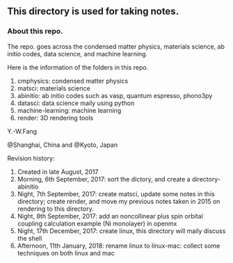 ## This directory is used for taking notes.

### About this repo.

The repo. goes across the condensed matter physics, materials science, ab initio codes, data science, and machine learning.

Here is the information of the folders in this repo. 

1. cmphysics: condensed matter physics
2. matsci: materials science
3. abinitio: ab initio codes such as vasp, quantum espresso, phono3py
4. datasci: data science maily using python
5. machine-learning: machine learning
6. render: 3D rendering tools


Y.-W.Fang 

@Shanghai, China and @Kyoto, Japan


Revision history:
1. Created in late August, 2017
2. Morning, 6th September, 2017: sort the dictory, and create a directory-abinitio
3. Night, 7th September, 2017: create matsci, update some notes in this directory; create render, and move my previous notes taken in 2015 on rendering to this directory.
4. Night, 8th September, 2017: add an noncollinear plus spin orbital coupling calculation example (Ni monolayer) in openmx
5. Night, 17th December, 2017: create linux, this directory will maily discuss the shell
6. Afternoon, 11th January, 2018: rename linux to linux-mac: collect some techniques on both linux and mac

